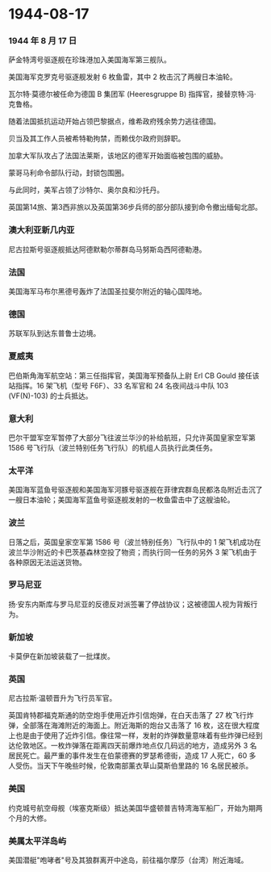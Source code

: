 # 1944-08-17

### 1944 年 8 月 17 日

萨金特湾号驱逐舰在珍珠港加入美国海军第三舰队。

美国海军克罗克号驱逐舰发射 6 枚鱼雷，其中 2 枚击沉了两艘日本油轮。

瓦尔特·莫德尔被任命为德国 B 集团军 (Heeresgruppe B)
指挥官，接替京特·冯·克鲁格。

随着法国抵抗运动开始占领巴黎据点，维希政府残余势力逃往德国。

贝当及其工作人员被希特勒拘禁，而赖伐尔政府则辞职。

加拿大军队攻占了法国法莱斯，该地区的德军开始面临被包围的威胁。

蒙哥马利命令部队行动，封锁包围圈。

与此同时，美军占领了沙特尔、奥尔良和沙托丹。

英国第14旅、第3西非旅以及英国第36步兵师的部分部队接到命令撤出缅甸北部。

### 澳大利亚新几内亚

尼古拉斯号驱逐舰抵达阿德默勒尔蒂群岛马努斯岛西阿德勒港。

### 法国

美国海军马布尔黑德号轰炸了法国圣拉斐尔附近的轴心国阵地。

### 德国

苏联军队到达东普鲁士边境。

### 夏威夷

巴伯斯角海军航空站：第三任指挥官，美国海军预备队上尉 Erl CB Gould
接任该站指挥。16 架飞机（型号 F6F）、33 名军官和 24 名夜间战斗中队 103
(VF(N)-103) 的士兵抵达。

### 意大利

巴尔干盟军空军暂停了大部分飞往波兰华沙的补给航班，只允许英国皇家空军第
1586 号飞行队（波兰特别任务飞行队）的机组人员执行此类任务。

### 太平洋

美国海军蓝鱼号驱逐舰和美国海军河豚号驱逐舰在菲律宾群岛民都洛岛附近击沉了一艘日本油轮；美国海军蓝鱼号驱逐舰发射的一枚鱼雷击中了这艘油轮。

### 波兰

日落之后，英国皇家空军第 1586 号（波兰特别任务）飞行队中的 1
架飞机成功在波兰华沙附近的卡巴茨基森林空投了物资；而执行同一任务的另外 3
架飞机由于各种原因无法运送货物。

### 罗马尼亚

扬·安东内斯库与罗马尼亚的反德反对派签署了停战协议；这被德国人视为背叛行为。

### 新加坡

卡莫伊在新加坡装载了一批煤炭。

### 英国

尼古拉斯·温顿晋升为飞行员军官。

英国肯特郡福克斯通的防空炮手使用近炸引信炮弹，在白天击落了 27
枚飞行炸弹，全部落在海滩附近的海面上。附近海斯的炮台又击落了 16
枚，这在很大程度上也是由于使用了近炸引信。像往常一样，发射的炸弹数量意味着有些炸弹已经到达伦敦地区。一枚炸弹落在距离四天前爆炸地点仅几码远的地方，造成另外
3 名居民死亡。最严重的事件发生在伯蒙德赛的罗瑟希德街，造成 17 人死亡，60
多人受伤。当天下午晚些时候，伦敦南部薰衣草山莫斯伯里路的 16 名居民被杀。

### 美国

约克城号航空母舰（埃塞克斯级）抵达美国华盛顿普吉特湾海军船厂，开始为期两个月的大修。

### 美属太平洋岛屿

美国潜艇"咆哮者"号及其狼群离开中途岛，前往福尔摩莎（台湾）附近海域。